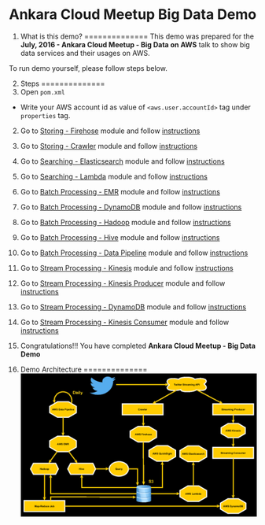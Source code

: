 # Ankara Cloud Meetup Big Data Demo 

1. What is this demo?
==============
This demo was prepared for the **July, 2016 - Ankara Cloud Meetup - Big Data on AWS** talk
to show big data services and their usages on AWS.

To run demo yourself, please follow steps below.

2. Steps
==============
1. Open `pom.xml`
  * Write your AWS account id as value of `<aws.user.accountId>` tag under `properties` tag.
2. Go to [Storing - Firehose](https://github.com/serkan-ozal/ankaracloudmeetup-bigdata-demo/tree/master/bigdata-demo-storing-firehose) module 
   and follow [instructions](https://github.com/serkan-ozal/ankaracloudmeetup-bigdata-demo/tree/master/bigdata-demo-storing-firehose/README.md)
3. Go to [Storing - Crawler](https://github.com/serkan-ozal/ankaracloudmeetup-bigdata-demo/tree/master/bigdata-demo-storing-crawler) module 
   and follow [instructions](https://github.com/serkan-ozal/ankaracloudmeetup-bigdata-demo/tree/master/bigdata-demo-storing-crawler/README.md)
4. Go to [Searching - Elasticsearch](https://github.com/serkan-ozal/ankaracloudmeetup-bigdata-demo/tree/master/bigdata-demo-searching-elasticsearch) module 
   and follow [instructions](https://github.com/serkan-ozal/ankaracloudmeetup-bigdata-demo/tree/master/bigdata-demo-searching-elasticsearch/README.md)
5. Go to [Searching - Lambda](https://github.com/serkan-ozal/ankaracloudmeetup-bigdata-demo/tree/master/bigdata-demo-searching-lambda) module 
   and follow [instructions](https://github.com/serkan-ozal/ankaracloudmeetup-bigdata-demo/tree/master/bigdata-demo-searching-lambda/README.md)
6. Go to [Batch Processing - EMR](https://github.com/serkan-ozal/ankaracloudmeetup-bigdata-demo/tree/master/bigdata-demo-batchprocessing-emr) module 
   and follow [instructions](https://github.com/serkan-ozal/ankaracloudmeetup-bigdata-demo/tree/master/bigdata-demo-batchprocessing-emr/README.md)
7. Go to [Batch Processing - DynamoDB](https://github.com/serkan-ozal/ankaracloudmeetup-bigdata-demo/tree/master/bigdata-demo-batchprocessing-dynamodb) module 
   and follow [instructions](https://github.com/serkan-ozal/ankaracloudmeetup-bigdata-demo/tree/master/bigdata-demo-batchprocessing-dynamodb/README.md)
8. Go to [Batch Processing - Hadoop](https://github.com/serkan-ozal/ankaracloudmeetup-bigdata-demo/tree/master/bigdata-demo-batchprocessing-hadoop) module 
   and follow [instructions](https://github.com/serkan-ozal/ankaracloudmeetup-bigdata-demo/tree/master/bigdata-demo-batchprocessing-hadoop/README.md)
9. Go to [Batch Processing - Hive](https://github.com/serkan-ozal/ankaracloudmeetup-bigdata-demo/tree/master/bigdata-demo-batchprocessing-hive) module 
   and follow [instructions](https://github.com/serkan-ozal/ankaracloudmeetup-bigdata-demo/tree/master/bigdata-demo-batchprocessing-hive/README.md)
10. Go to [Batch Processing - Data Pipeline](https://github.com/serkan-ozal/ankaracloudmeetup-bigdata-demo/tree/master/bigdata-demo-batchprocessing-datapipeline) module 
    and follow [instructions](https://github.com/serkan-ozal/ankaracloudmeetup-bigdata-demo/tree/master/bigdata-demo-batchprocessing-datapipeline/README.md)
11. Go to [Stream Processing - Kinesis](https://github.com/serkan-ozal/ankaracloudmeetup-bigdata-demo/tree/master/bigdata-demo-streamprocessing-kinesis) module 
    and follow [instructions](https://github.com/serkan-ozal/ankaracloudmeetup-bigdata-demo/tree/master/bigdata-demo-streamprocessing-kinesis/README.md)
12. Go to [Stream Processing - Kinesis Producer](https://github.com/serkan-ozal/ankaracloudmeetup-bigdata-demo/tree/master/bigdata-demo-streamprocessing-kinesis-producer) module 
    and follow [instructions](https://github.com/serkan-ozal/ankaracloudmeetup-bigdata-demo/tree/master/bigdata-demo-streamprocessing-kinesis-producer/README.md)
13. Go to [Stream Processing - DynamoDB](https://github.com/serkan-ozal/ankaracloudmeetup-bigdata-demo/tree/master/bigdata-demo-streamprocessing-dynamodb) module 
    and follow [instructions](https://github.com/serkan-ozal/ankaracloudmeetup-bigdata-demo/tree/master/bigdata-demo-streamprocessing-dynamodb/README.md)
14. Go to [Stream Processing - Kinesis Consumer](https://github.com/serkan-ozal/ankaracloudmeetup-bigdata-demo/tree/master/bigdata-demo-streamprocessing-kinesis-consumer) module 
    and follow [instructions](https://github.com/serkan-ozal/ankaracloudmeetup-bigdata-demo/tree/master/bigdata-demo-streamprocessing-kinesis-consumer/README.md)
15. Congratulations!!! You have completed **Ankara Cloud Meetup - Big Data Demo**

3. Demo Architecture
==============
![bigdata-demo-architecture](https://github.com/serkan-ozal/ankaracloudmeetup-bigdata-demo/blob/master/images/bigdata-demo-architecture.png)
